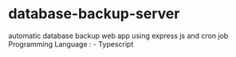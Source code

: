 # database-backup-server
 automatic database backup web app using express js and cron job<br>
 Programming Language : - Typescript
